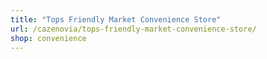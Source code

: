 ```yaml
---
title: "Tops Friendly Market Convenience Store"
url: /cazenovia/tops-friendly-market-convenience-store/
shop: convenience
---
```

